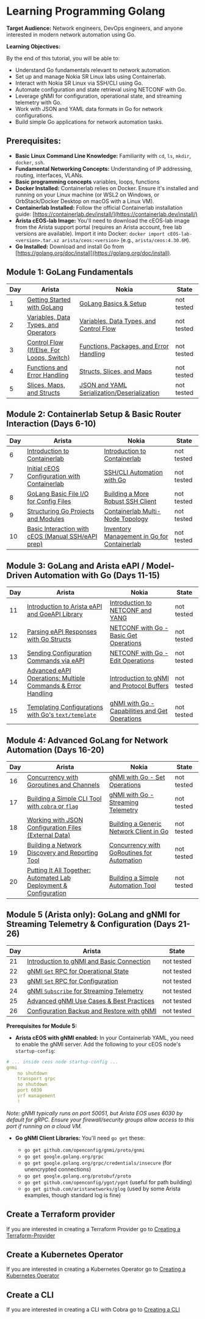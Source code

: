 # Learning Programming Golang

**Target Audience:** Network engineers, DevOps engineers, and anyone interested in modern network automation using Go.

**Learning Objectives:**

By the end of this tutorial, you will be able to:

  * Understand Go fundamentals relevant to network automation.
  * Set up and manage Nokia SR Linux labs using Containerlab.
  * Interact with Nokia SR Linux via SSH/CLI using Go.
  * Automate configuration and state retrieval using NETCONF with Go.
  * Leverage gNMI for configuration, operational state, and streaming telemetry with Go.
  * Work with JSON and YAML data formats in Go for network configurations.
  * Build simple Go applications for network automation tasks.

## **Prerequisites:**

  * **Basic Linux Command Line Knowledge:** Familiarity with `cd`, `ls`, `mkdir`, `docker`, `ssh`.
  * **Fundamental Networking Concepts:** Understanding of IP addressing, routing, interfaces, VLANs.
  * **Basic programming concepts** variables, loops, functions
  * **Docker Installed:** Containerlab relies on Docker. Ensure it's installed and running on your Linux machine (or WSL2 on Windows, or OrbStack/Docker Desktop on macOS with a Linux VM).
  * **Containerlab Installed:** Follow the official Containerlab installation guide: [https://containerlab.dev/install/](https://containerlab.dev/install/)
  * **Arista cEOS-lab Image:** You'll need to download the cEOS-lab image from the Arista support portal (requires an Arista account, free lab versions are available). Import it into Docker: `docker import cEOS-lab-<version>.tar.xz arista/ceos:<version>` (e.g., `arista/ceos:4.30.6M`).
  * **Go Installed:** Download and install Go from [https://golang.org/doc/install](https://golang.org/doc/install).


## **Module 1: GoLang Fundamentals**
| Day | Arista | Nokia | State |
| -------- | ------- | ------- | ------- |
| 1 | [Getting Started with GoLang](/Topics/Programming/Go/Challenges/Arista/Day-01.md) | [GoLang Basics & Setup](/Topics/Programming/Go/Challenges/Nokia/Day-01.md) | not tested |
| 2 | [Variables, Data Types, and Operators](/Topics/Programming/Go/Challenges/Arista/Day-02.md) |  [Variables, Data Types, and Control Flow](/Topics/Programming/Go/Challenges/Nokia/Day-02.md) | not tested |
| 3 | [Control Flow (If/Else, For Loops, Switch)](/Topics/Programming/Go/Challenges/Arista/Day-03.md) |  [Functions, Packages, and Error Handling](/Topics/Programming/Go/Challenges/Nokia/Day-03.md) | not tested |
| 4 | [Functions and Error Handling](/Topics/Programming/Go/Challenges/Arista/Day-04.md) |  [Structs, Slices, and Maps](/Topics/Programming/Go/Challenges/Nokia/Day-04.md) | not tested |
| 5 | [Slices, Maps, and Structs](/Topics/Programming/Go/Challenges/Arista/Day-05.md) |  [JSON and YAML Serialization/Deserialization](/Topics/Programming/Go/Challenges/Nokia/Day-05.md) | not tested |

## **Module 2: Containerlab Setup & Basic Router Interaction (Days 6-10)**
| Day | Arista | Nokia | State |
| -------- | ------- | ------- | ------- |
| 6 | [Introduction to Containerlab](/Topics/Programming/Go/Challenges/Arista/Day-06.md) |  [Introduction to Containerlab](/Topics/Programming/Go/Challenges/Nokia/Day-06.md) | not tested |
| 7 | [Initial cEOS Configuration with Containerlab](/Topics/Programming/Go/Challenges/Arista/Day-07.md) |  [SSH/CLI Automation with Go](/Topics/Programming/Go/Challenges/Nokia/Day-07.md) | not tested |
| 8 | [GoLang Basic File I/O for Config Files](/Topics/Programming/Go/Challenges/Arista/Day-08.md) |  [Building a More Robust SSH Client](/Topics/Programming/Go/Challenges/Nokia/Day-08.md) | not tested |
| 9 | [Structuring Go Projects and Modules](/Topics/Programming/Go/Challenges/Arista/Day-09.md) |  [Containerlab Multi-Node Topology](/Topics/Programming/Go/Challenges/Nokia/Day-09.md) | not tested |
| 10 | [Basic Interaction with cEOS (Manual SSH/eAPI prep)](/Topics/Programming/Go/Challenges/Arista/Day-10.md) |  [ Inventory Management in Go for Containerlab](/Topics/Programming/Go/Challenges/Nokia/Day-10.md) | not tested |

## **Module 3: GoLang and Arista eAPI / Model-Driven Automation with Go (Days 11-15)**

| Day | Arista | Nokia | State |
| -------- | ------- | ------- | ------- |
| 11 | [Introduction to Arista eAPI and GoeAPI Library](/Topics/Programming/Go/Challenges/Arista/Day-11.md) |  [Introduction to NETCONF and YANG](/Topics/Programming/Go/Challenges/Nokia/Day-11.md) | not tested |
| 12 | [Parsing eAPI Responses with Go Structs](/Topics/Programming/Go/Challenges/Arista/Day-12.md) |  [NETCONF with Go - Basic Get Operations](/Topics/Programming/Go/Challenges/Nokia/Day-12.md) | not tested |
| 13 | [Sending Configuration Commands via eAPI](/Topics/Programming/Go/Challenges/Arista/Day-13.md) |  [NETCONF with Go - Edit Operations](/Topics/Programming/Go/Challenges/Nokia/Day-13.md) | not tested |
| 14 | [Advanced eAPI Operations: Multiple Commands & Error Handling ](/Topics/Programming/Go/Challenges/Arista/Day-14.md) |  [Introduction to gNMI and Protocol Buffers](/Topics/Programming/Go/Challenges/Nokia/Day-14.md) | not tested |
| 15 | [Templating Configurations with Go's `text/template`](/Topics/Programming/Go/Challenges/Arista/Day-15.md) |  [gNMI with Go - Capabilities and Get Operations](/Topics/Programming/Go/Challenges/Nokia/Day-15.md) | not tested |

## **Module 4: Advanced GoLang for Network Automation (Days 16-20)**

| Day | Arista | Nokia | State |
| -------- | ------- | ------- | ------- |
| 16 | [Concurrency with Goroutines and Channels](/Topics/Programming/Go/Challenges/Arista/Day-16.md) |  [gNMI with Go - Set Operations](/Topics/Programming/Go/Challenges/Nokia/Day-16.md) | not tested |
| 17 | [Building a Simple CLI Tool with `cobra` or `flag`](/Topics/Programming/Go/Challenges/Arista/Day-17.md) |  [gNMI with Go - Streaming Telemetry](/Topics/Programming/Go/Challenges/Nokia/Day-17.md) | not tested |
| 18 | [Working with JSON Configuration Files (External Data)](/Topics/Programming/Go/Challenges/Arista/Day-18.md) |  [Building a Generic Network Client in Go](/Topics/Programming/Go/Challenges/Nokia/Day-18.md) | not tested |
| 19 | [Building a Network Discovery and Reporting Tool](/Topics/Programming/Go/Challenges/Arista/Day-19.md) |  [Concurrency with GoRoutines for Automation](/Topics/Programming/Go/Challenges/Nokia/Day-19.md) | not tested |
| 20 | [Putting It All Together: Automated Lab Deployment & Configuration](/Topics/Programming/Go/Challenges/Arista/Day-20.md) |  [Building a Simple Automation Tool](/Topics/Programming/Go/Challenges/Nokia/Day-20.md) | not tested |

## **Module 5 (Arista only): GoLang and gNMI for Streaming Telemetry & Configuration (Days 21-26)**
| Day | Arista | State |
| -------- | ------- | ------- | 
| 21 | [Introduction to gNMI and Basic Connection](/Topics/Programming/Go/Challenges/Arista/Day-21.md) |   not tested |
| 22 | [gNMI `Get` RPC for Operational State](/Topics/Programming/Go/Challenges/Arista/Day-22.md) |  not tested |
| 23 | [gNMI `Set` RPC for Configuration](/Topics/Programming/Go/Challenges/Arista/Day-23.md) |  not tested |
| 24 | [gNMI `Subscribe` for Streaming Telemetry](/Topics/Programming/Go/Challenges/Arista/Day-24.md) |  not tested |
| 25 | [Advanced gNMI Use Cases & Best Practices](/Topics/Programming/Go/Challenges/Arista/Day-25.md) |  not tested |
| 26 | [Configuration Backup and Restore with gNMI](/Topics/Programming/Go/Challenges/Arista/Day-26.md) | not tested |

**Prerequisites for Module 5:**

* **Arista cEOS with gNMI enabled:** In your Containerlab YAML, you need to enable the gNMI server. Add the following to your cEOS node's `startup-config`:

```yaml
# ... inside ceos node startup-config ...
gnmi
    no shutdown
    transport grpc
    no shutdown
    port 6030
    vrf management
    !
```

*Note: gNMI typically runs on port 50051, but Arista EOS uses 6030 by default for gRPC. Ensure your firewall/security groups allow access to this port if running on a cloud VM.*

* **Go gNMI Client Libraries:** You'll need `go get` these:

    * `go get github.com/openconfig/gnmi/proto/gnmi`
    * `go get google.golang.org/grpc`
    * `go get google.golang.org/grpc/credentials/insecure` (for unencrypted connections)
    * `go get google.golang.org/protobuf/proto`
    * `go get github.com/openconfig/ygot/ygot` (useful for path building)
    * `go get github.com/aristanetworks/glog` (used by some Arista examples, though standard log is fine)

## Create a Terraform provider
If you are interested in creating a Terraform Provider go to [Creating a Terraform-Provider](/Topics/Programming/Go/Challenges/Terraform/readme.md)

## Create a Kubernetes Operator
If you are interested in creating a Kubernetes Operator go to [Creating a Kubernetes Operator](/Topics/Programming/Go/Challenges/Kubernetes-Operator/readme.md)

## Create a CLI
If you are interested in creating a CLI with Cobra go to [Creating a CLI](/Topics/Programming/Go/Challenges/CLI/readme.md)
